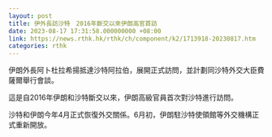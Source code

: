 ```yaml
---
layout: post
title: 伊外長訪沙特　2016年斷交以來伊朗高官首訪
date: 2023-08-17 17:31:58.000000000 +08:00
link: https://news.rthk.hk/rthk/ch/component/k2/1713918-20230817.htm
categories: rthk
---
```


伊朗外長阿卜杜拉希揚抵達沙特阿拉伯，展開正式訪問，並計劃同沙特外交大臣費薩爾舉行會談。

這是自2016年伊朗和沙特斷交以來，伊朗高級官員首次對沙特進行訪問。

沙特和伊朗今年4月正式恢復外交關係。6月初，伊朗駐沙特使領館等外交機構正式重新開放。
